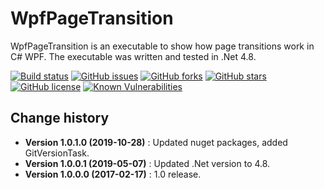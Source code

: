 WpfPageTransition
====================================

WpfPageTransition is an executable to show how page transitions work in C# WPF.
The executable was written and tested in .Net 4.8.

[![Build status](https://ci.appveyor.com/api/projects/status/e47s20lp6h91o56t?svg=true)](https://ci.appveyor.com/project/SeppPenner/wpfpagetransition)
[![GitHub issues](https://img.shields.io/github/issues/SeppPenner/WpfPageTransition.svg)](https://github.com/SeppPenner/WpfPageTransition/issues)
[![GitHub forks](https://img.shields.io/github/forks/SeppPenner/WpfPageTransition.svg)](https://github.com/SeppPenner/WpfPageTransition/network)
[![GitHub stars](https://img.shields.io/github/stars/SeppPenner/WpfPageTransition.svg)](https://github.com/SeppPenner/WpfPageTransition/stargazers)
[![GitHub license](https://img.shields.io/badge/license-AGPL-blue.svg)](https://raw.githubusercontent.com/SeppPenner/WpfPageTransition/master/License.txt)
[![Known Vulnerabilities](https://snyk.io/test/github/SeppPenner/WpfPageTransition/badge.svg)](https://snyk.io/test/github/SeppPenner/WpfPageTransition)

Change history
--------------

* **Version 1.0.1.0 (2019-10-28)** : Updated nuget packages, added GitVersionTask.
* **Version 1.0.0.1 (2019-05-07)** : Updated .Net version to 4.8.
* **Version 1.0.0.0 (2017-02-17)** : 1.0 release.
